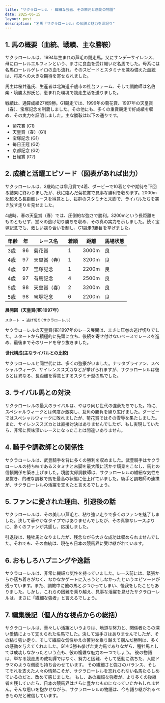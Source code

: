 ```yaml
---
title: "サクラローレル - 繊細な強者、その栄光と悲劇の物語"
date: 2025-06-15
layout: post
description: "名馬『サクラローレル』の伝説と魅力を深堀り"
---
```


## 1. 馬の概要（血統、戦績、主な勝鞍）

サクラローレルは、1994年生まれの芦毛の競走馬。父にサンデーサイレンス、母にローレルエルフィンという、まさに良血を受け継いだ名馬でした。母系には名馬ローレルゲレイロの血も流れ、そのスピードとスタミナを兼ね備えた血統は、将来への大きな期待を寄せられました。

馬主は桜井進氏、生産者は北海道千歳市の社台ファーム、そして調教師は名伯楽・境勝太郎氏と、恵まれた環境で競走生活を送りました。

戦績は、通算成績27戦9勝。G1競走では、1996年の菊花賞、1997年の天皇賞（春）、宝塚記念を制覇しました。その他にも、多くの重賞競走で好成績を収め、その実力を証明しました。主な勝鞍は以下の通りです。

* 菊花賞 (G1)
* 天皇賞（春）(G1)
* 宝塚記念 (G1)
* 毎日王冠 (G2)
* 京都記念 (G2)
* 日経賞 (G2)


## 2. 成績と活躍エピソード（図表があれば出力）

サクラローレルは、3歳時には皐月賞で4着、ダービーで10着とやや期待を下回る結果に終わりましたが、秋に臨んだ菊花賞で見事な勝利を収めます。2000mを超える長距離レースを得意とし、抜群のスタミナと末脚で、ライバルたちを突き放す走りを見せました。

4歳時、春の天皇賞（春）では、圧倒的な強さで勝利。3200mという長距離をものともせず、堂々の逃げ切り勝ちを収め、その真の実力を示しました。続く宝塚記念でも、激しい競り合いを制し、G1競走3勝目を挙げました。

| 年齢 | 年 | レース名           | 着順 | 距離 | 馬場状態 |
|-----|---|--------------------|-----|-----|---------|
| 3歳 | 96 | 菊花賞             | 1   | 3000m | 良       |
| 4歳 | 97 | 天皇賞（春）       | 1   | 3200m | 良       |
| 4歳 | 97 | 宝塚記念           | 1   | 2200m | 良       |
| 4歳 | 97 | 有馬記念           | 4   | 2500m | 良       |
| 5歳 | 98 | 天皇賞（春）       | 2   | 3200m | 良       |
| 5歳 | 98 | 宝塚記念           | 6   | 2200m | 良       |


**展開図（天皇賞(春)1997年）**

```
スタート → 逃げ切り(サクラローレル)
```

サクラローレルの天皇賞(春)1997年のレース展開は、まさに圧巻の逃げ切りでした。スタートから積極的に先頭に立ち、後続を寄せ付けないペースでレースを進め、最後までそのリードを守り抜きました。


**世代構成(主なライバルとの比較)**

サクラローレルと同世代には、多くの強豪がいました。ナリタブライアン、スペシャルウィーク、サイレンススズカなどが挙げられますが、サクラローレルは彼らとは異なる、長距離を得意とするスタミナ型の馬でした。


## 3. ライバル馬との対決

サクラローレルの最大のライバルは、やはり同じ世代の強豪たちでした。特に、スペシャルウィークとは何度か激突し、互角の勝負を繰り広げました。ダービーではスペシャルウィークに敗れましたが、菊花賞ではその雪辱を果たしました。また、サイレンススズカとは直接対決はありませんでしたが、もし実現していたら、非常に興味深いレースになったことは間違いありません。


## 4. 騎手や調教師との関係性

サクラローレルは、武豊騎手を背に多くの勝利を収めました。武豊騎手はサクラローレルの持ち味であるスタミナと末脚を最大限に活かす騎乗をこなし、馬との信頼関係を築き上げました。境勝太郎調教師は、サクラローレルの繊細な気性を見抜き、的確な調教で馬を最高の状態に仕上げていました。騎手と調教師の連携が、サクラローレルの活躍を支えたと言えるでしょう。


## 5. ファンに愛された理由、引退後の話

サクラローレルは、その美しい芦毛と、粘り強い走りで多くのファンを魅了しました。決して華やかなタイプではありませんでしたが、その真摯なレースぶりに、多くのファンが共感し、応援しました。

引退後は、種牡馬となりましたが、残念ながら大きな成功は収められませんでした。それでも、その血統は、現在も日本の競馬界に受け継がれています。


## 6. おもしろハプニングや逸話

サクラローレルは、非常に繊細な気性を持っていました。レース前には、緊張からか落ち着きがなく、なかなかゲートに入ろうとしなかったというエピソードが残っています。また、調教中に他の馬とぶつかってしまい、怪我をしたこともありました。しかし、これらの困難を乗り越え、見事な活躍を見せたサクラローレルは、まさに「繊細な強者」と言えるでしょう。


## 7. 編集後記（個人的な視点からの総括）

サクラローレルは、華々しい活躍というよりは、地道な努力と、関係者たちの深い愛情によって支えられた名馬でした。決して派手さはありませんでしたが、その粘り強い走り、そして繊細な気性ゆえの苦労を乗り越えて掴んだ勝利は、多くの感動を与えてくれました。G1を3勝も挙げた実力馬でありながら、種牡馬としては成功しなかったという点も、彼の複雑な魅力の一つでしょう。  彼の物語は、単なる競走馬の成功譚ではなく、努力と困難、そして感動に満ちた、人間ドラマのような側面も持ち合わせています。  その繊細さと強さのバランス、そしてそれを支えた人々の情熱こそが、サクラローレルを忘れられない名馬たらしめているのだと、改めて感じました。  もし、あの繊細な強者が、より多くの後継者を残していたら、日本の競馬界はさらに豊かなものになっていたかもしれません。そんな思いを抱かせながら、サクラローレルの物語は、今も語り継がれるべきものだと確信しています。
